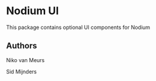 # Nodium UI

This package contains optional UI components for Nodium

## Authors

Niko van Meurs

Sid Mijnders